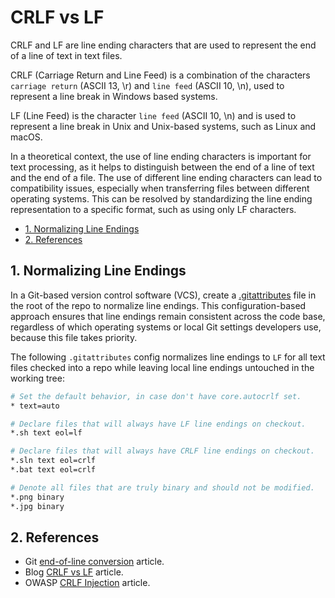 # CRLF vs LF

CRLF and LF are line ending characters that are used to represent the end of a line of text in text files.

CRLF (Carriage Return and Line Feed) is a combination of the characters `carriage return` (ASCII 13, \r) and `line feed` (ASCII 10, \n), used to represent a line break in Windows based systems.

LF (Line Feed) is the character `line feed` (ASCII 10, \n) and is used to represent a line break in Unix and Unix-based systems, such as Linux and macOS.

In a theoretical context, the use of line ending characters is important for text processing, as it helps to distinguish between the end of a line of text and the end of a file. The use of different line ending characters can lead to compatibility issues, especially when transferring files between different operating systems. This can be resolved by standardizing the line ending representation to a specific format, such as using only LF characters.

- [1. Normalizing Line Endings](#1-normalizing-line-endings)
- [2. References](#2-references)

## 1. Normalizing Line Endings

In a Git-based version control software (VCS), create a [.gitattributes](https://git-scm.com/docs/gitattributes) file in the root of the repo to normalize line endings. This configuration-based approach ensures that line endings remain consistent across the code base, regardless of which operating systems or local Git settings developers use, because this file takes priority.

The following `.gitattributes` config normalizes line endings to `LF` for all text files checked into a repo while leaving local line endings untouched in the working tree:

```bash
# Set the default behavior, in case don't have core.autocrlf set.
* text=auto

# Declare files that will always have LF line endings on checkout.
*.sh text eol=lf

# Declare files that will always have CRLF line endings on checkout.
*.sln text eol=crlf
*.bat text eol=crlf

# Denote all files that are truly binary and should not be modified.
*.png binary
*.jpg binary
```

## 2. References

- Git [end-of-line conversion](http://git-scm.com/docs/gitattributes#_end_of_line_conversion) article.
- Blog [CRLF vs LF](https://www.aleksandrhovhannisyan.com/blog/crlf-vs-lf-normalizing-line-endings-in-git/) article.
- OWASP [CRLF Injection](https://owasp.org/www-community/vulnerabilities/CRLF_Injection) article.
